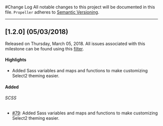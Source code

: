 #Change Log
All notable changes to this project will be documented in this file.
`Propeller` adheres to [Semantic Versioning](http://semver.org/).

--- 

## [1.2.0] (05/03/2018)
Released on Thursday, March 05, 2018. All issues associated with this milestone can be found using this [filter](https://github.com/digicorp/propeller/issues).

#### Highlights
* Added Sass variables and maps and functions to make customizing Select2 theming easier. 

#### Added
###### SCSS
* [#79](https://github.com/digicorp/propeller/commit/5fdf64671f28f8437795dccee95024af1896c9b4): Added Sass variables and maps and functions to make customizing Select2 theming easier.